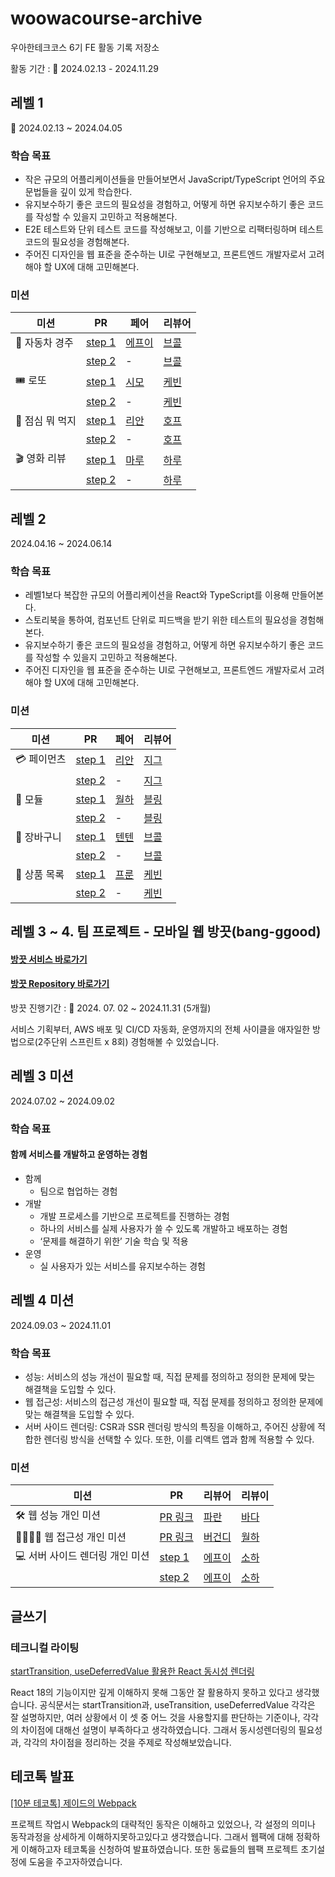 # woowacourse-archive

우아한테크코스 6기 FE 활동 기록 저장소

활동 기간 : 📅 2024.02.13 - 2024.11.29

## 레벨 1

📅 2024.02.13 ~ 2024.04.05

### **학습 목표**

- 작은 규모의 어플리케이션들을 만들어보면서 JavaScript/TypeScript 언어의 주요 문법들을 깊이 있게 학습한다.
- 유지보수하기 좋은 코드의 필요성을 경험하고, 어떻게 하면 유지보수하기 좋은 코드를 작성할 수 있을지 고민하고 적용해본다.
- E2E 테스트와 단위 테스트 코드를 작성해보고, 이를 기반으로 리팩터링하며 테스트 코드의 필요성을 경험해본다.
- 주어진 디자인을 웹 표준을 준수하는 UI로 구현해보고, 프론트엔드 개발자로서 고려해야 할 UX에 대해 고민해본다.

### 미션

| **미션**        | **PR**                                                                    | **페어**                                 | **리뷰어**                                |
| --------------- | ------------------------------------------------------------------------- | ---------------------------------------- | ----------------------------------------- |
| 🚗 자동차 경주  | [step 1](https://github.com/woowacourse/javascript-racingcar/pull/284)    | [에프이](https://github.com/chysis)       | [브콜](https://github.com/Tanney-102)     |
|                 | [step 2](https://github.com/woowacourse/javascript-racingcar/pull/322)    | -                                      | [브콜](https://github.com/Tanney-102)     |
| 🎟️ 로또         | [step 1](https://github.com/woowacourse/javascript-lotto/pull/277)        | [시모](https://github.com/simorimi)   | [케빈](https://github.com/JeongBin0227) |
|                 | [step 2](https://github.com/woowacourse/javascript-lotto/pull/319)        | -                                        | [케빈](https://github.com/JeongBin0227) |
| 🍣 점심 뭐 먹지 | [step 1](https://github.com/woowacourse/javascript-lunch/pull/140)        | [리안](https://github.com/ooherin)      | [호프](https://github.com/moonheekim0118)     |
|                 | [step 2](https://github.com/woowacourse/javascript-lunch/pull/177)        | -                                        | [호프](https://github.com/moonheekim0118)     |
| 🎬 영화 리뷰    | [step 1](https://github.com/woowacourse/javascript-movie-review/pull/138) | [마루](https://github.com/rbgksqkr) | [하루](https://github.com/365kim)       |
|                 | [step 2](https://github.com/woowacourse/javascript-movie-review/pull/177) | -                                        | [하루](https://github.com/365kim)       |

## 레벨 2

2024.04.16 ~ 2024.06.14

### **학습 목표**

- 레벨1보다 복잡한 규모의 어플리케이션을 React와 TypeScript를 이용해 만들어본다.
- 스토리북을 통하여, 컴포넌트 단위로 피드백을 받기 위한 테스트의 필요성을 경험해본다.
- 유지보수하기 좋은 코드의 필요성을 경험하고, 어떻게 하면 유지보수하기 좋은 코드를 작성할 수 있을지 고민하고 적용해본다.
- 주어진 디자인을 웹 표준을 준수하는 UI로 구현해보고, 프론트엔드 개발자로서 고려해야 할 UX에 대해 고민해본다.

### 미션

| **미션**     | **PR**                                                                   | **페어**                              | **리뷰어**                                |
| ------------ | ------------------------------------------------------------------------ | ------------------------------------- | ----------------------------------------- |
| 💳 페이먼츠  | [step 1](https://github.com/woowacourse/react-payments/pull/361)         | [리안](https://github.com/ooherin) | [지그](https://github.com/zigsong)       |
|              | [step 2](https://github.com/woowacourse/react-payments/pull/406)         | -                                     | [지그](https://github.com/zigsong)       |
| 🧩 모듈      | [step 1](https://github.com/woowacourse/react-modules/pull/38)           | [월하](https://github.com/vi-wolhwa)     | [블링](https://github.com/uk960214) |
|              | [step 2](https://github.com/woowacourse/react-modules/pull/56)           | -                                     | [블링](https://github.com/uk960214) |
| 🛒 장바구니  | [step 1](https://github.com/woowacourse/react-shopping-cart/pull/275)    | [텐텐](https://github.com/chlwlstlf)     | [브콜](https://github.com/Tanney-102)   |
|              | [step 2](https://github.com/woowacourse/react-shopping-cart/pull/323)    | -                                     | [브콜](https://github.com/Tanney-102)   |
| 🧺 상품 목록 | [step 1](https://github.com/woowacourse/react-shopping-products/pull/21) | [프룬](https://github.com/chosim-dvlpr)   | [케빈](https://github.com/JeongBin0227)         |
|              | [step 2](https://github.com/woowacourse/react-shopping-products/pull/71) | -                                     | [케빈](https://github.com/JeongBin0227)         |


## 레벨 3 ~ 4. 팀 프로젝트 - 모바일 웹 방끗(bang-ggood)

#### [방끗 서비스 바로가기](https://bang-ggood.com/)

#### [방끗 Repository 바로가기](https://github.com/woowacourse-teams/2024-bang-ggood)

방끗 진행기간 : 📅 2024. 07. 02 ~ 2024.11.31 (5개월)

서비스 기획부터, AWS 배포 및 CI/CD 자동화, 운영까지의 전체 사이클을 애자일한 방법으로(2주단위 스프린트 x 8회) 경험해볼 수 있었습니다.

## 레벨 3 미션

2024.07.02 ~ 2024.09.02

### **학습 목표**

#### **함께** 서비스를 **개발**하고 **운영**하는 경험

- 함께
  - 팀으로 협업하는 경험
- 개발
  - 개발 프로세스를 기반으로 프로젝트를 진행하는 경험
  - 하나의 서비스를 실제 사용자가 쓸 수 있도록 개발하고 배포하는 경험
  - ‘문제를 해결하기 위한’ 기술 학습 및 적용
- 운영
  - 실 사용자가 있는 서비스를 유지보수하는 경험

## 레벨 4 미션

2024.09.03 ~ 2024.11.01

### **학습 목표**

- 성능: 서비스의 성능 개선이 필요할 때, 직접 문제를 정의하고 정의한 문제에 맞는 해결책을 도입할 수 있다.
- 웹 접근성: 서비스의 접근성 개선이 필요할 때, 직접 문제를 정의하고 정의한 문제에 맞는 해결책을 도입할 수 있다.
- 서버 사이드 렌더링: CSR과 SSR 렌더링 방식의 특징을 이해하고, 주어진 상황에 적합한 렌더링 방식을 선택할 수 있다. 또한, 이를 리액트 앱과 함께 적용할 수 있다.

### 미션

| **미션**                        | **PR**                                                        | **리뷰어**                                | 리뷰이                                |
| ------------------------------- | ------------------------------------------------------------- | ----------------------------------------- | ------------------------------------- |
| 🛠️ 웹 성능 개인 미션            | [PR 링크](https://github.com/woowacourse/perf-basecamp/pull/134) | [파란](https://github.com/greetings1012) | [바다](https://github.com/BadaHertz52) |
| 👨‍👩‍👧‍👦 웹 접근성 개인 미션          | [PR 링크](https://github.com/woowacourse/a11y-airline/pull/111)  | [버건디](https://github.com/brgndy)      | [월하](https://github.com/vi-wolhwa)    |
| 💻 서버 사이드 렌더링 개인 미션 | [step 1](https://github.com/woowacourse/react-ssr/pull/32)    | [에프이](https://github.com/chysis)     | [소하](https://github.com/soi-ha)     |
|                                 | [step 2](https://github.com/woowacourse/react-ssr/pull/60)    | [에프이](https://github.com/chysis)     | [소하](https://github.com/soi-ha)     |

## 글쓰기

### 테크니컬 라이팅

[startTransition, useDeferredValue 활용한 React 동시성 렌더링](https://github.com/skiende74/woowa-writing/blob/main/%ED%85%8C%ED%81%AC%EB%8B%88%EC%BB%AC%EB%9D%BC%EC%9D%B4%ED%8C%85_%EB%8F%99%EC%8B%9C%EC%84%B1%EB%A0%8C%EB%8D%94%EB%A7%81.md)


React 18의 기능이지만 깊게 이해하지 못해 그동안 잘 활용하지 못하고 있다고 생각했습니다.
공식문서는 startTransition과, useTransition, useDeferredValue 각각은 잘 설명하지만, 
여러 상황에서 이 셋 중 어느 것을 사용할지를 판단하는 기준이나, 각각의 차이점에 대해선 설명이 부족하다고 생각하였습니다.
그래서 동시성렌더링의 필요성과, 각각의 차이점을 정리하는 것을 주제로 작성해보았습니다.


## 테코톡 발표

[[10분 테코톡] 제이드의 Webpack](https://www.youtube.com/watch?v=-m9xGyePEug)

프로젝트 작업시 Webpack의 대략적인 동작은 이해하고 있었으나, 각 설정의 의미나 동작과정을 상세하게 이해하지못하고있다고 생각했습니다. 그래서 웹팩에 대해 정확하게 이해하고자 테코톡을 신청하여 발표하였습니다. 또한 동료들의 웹팩 프로젝트 초기설정에 도움을 주고자하였습니다.
